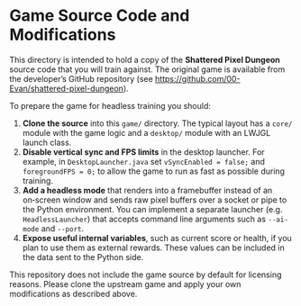 # Game Source Code and Modifications

This directory is intended to hold a copy of the **Shattered Pixel Dungeon** source code that you will train against.  The original game is available from the developer’s GitHub repository (see <https://github.com/00-Evan/shattered-pixel-dungeon>).

To prepare the game for headless training you should:

1. **Clone the source** into this `game/` directory.  The typical layout has a `core/` module with the game logic and a `desktop/` module with an LWJGL launch class.
2. **Disable vertical sync and FPS limits** in the desktop launcher.  For example, in `DesktopLauncher.java` set `vSyncEnabled = false;` and `foregroundFPS = 0;` to allow the game to run as fast as possible during training.
3. **Add a headless mode** that renders into a framebuffer instead of an on‑screen window and sends raw pixel buffers over a socket or pipe to the Python environment.  You can implement a separate launcher (e.g. `HeadlessLauncher`) that accepts command line arguments such as `--ai-mode` and `--port`.
4. **Expose useful internal variables**, such as current score or health, if you plan to use them as external rewards.  These values can be included in the data sent to the Python side.

This repository does not include the game source by default for licensing reasons.  Please clone the upstream game and apply your own modifications as described above.
